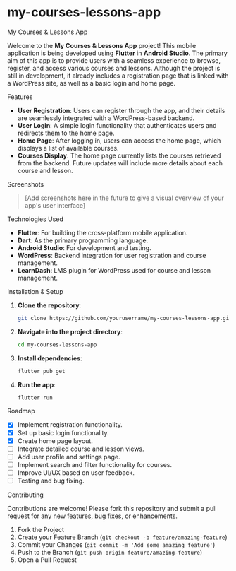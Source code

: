 # my-courses-lessons-app




 My Courses & Lessons App

Welcome to the **My Courses & Lessons App** project! This mobile application is being developed using **Flutter** in **Android Studio**. The primary aim of this app is to provide users with a seamless experience to browse, register, and access various courses and lessons. Although the project is still in development, it already includes a registration page that is linked with a WordPress site, as well as a basic login and home page.

 Features

- **User Registration**: Users can register through the app, and their details are seamlessly integrated with a WordPress-based backend.
- **User Login**: A simple login functionality that authenticates users and redirects them to the home page.
- **Home Page**: After logging in, users can access the home page, which displays a list of available courses.
- **Courses Display**: The home page currently lists the courses retrieved from the backend. Future updates will include more details about each course and lesson.

 Screenshots

> [Add screenshots here in the future to give a visual overview of your app's user interface]

Technologies Used

- **Flutter**: For building the cross-platform mobile application.
- **Dart**: As the primary programming language.
- **Android Studio**: For development and testing.
- **WordPress**: Backend integration for user registration and course management.
- **LearnDash**: LMS plugin for WordPress used for course and lesson management.

 Installation & Setup

1. **Clone the repository**:
    ```bash
    git clone https://github.com/yourusername/my-courses-lessons-app.git
    ```
2. **Navigate into the project directory**:
    ```bash
    cd my-courses-lessons-app
    ```
3. **Install dependencies**:
    ```bash
    flutter pub get
    ```
4. **Run the app**:
    ```bash
    flutter run
    ```

Roadmap

- [x] Implement registration functionality.
- [x] Set up basic login functionality.
- [x] Create home page layout.
- [ ] Integrate detailed course and lesson views.
- [ ] Add user profile and settings page.
- [ ] Implement search and filter functionality for courses.
- [ ] Improve UI/UX based on user feedback.
- [ ] Testing and bug fixing.

 Contributing

Contributions are welcome! Please fork this repository and submit a pull request for any new features, bug fixes, or enhancements.

1. Fork the Project
2. Create your Feature Branch (`git checkout -b feature/amazing-feature`)
3. Commit your Changes (`git commit -m 'Add some amazing feature'`)
4. Push to the Branch (`git push origin feature/amazing-feature`)
5. Open a Pull Request




